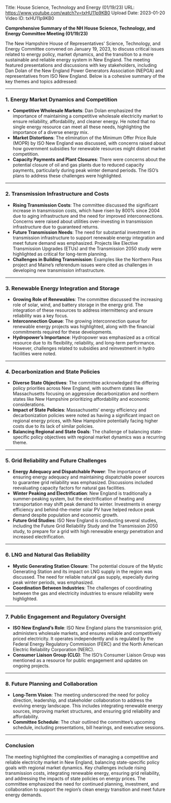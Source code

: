 Title: House Science, Technology and Energy (01/19/23)
URL: https://www.youtube.com/watch?v=txHU11p9KB0
Upload Date: 2023-01-20
Video ID: txHU11p9KB0

**Comprehensive Summary of the NH House Science, Technology, and Energy Committee Meeting (01/19/23)**

The New Hampshire House of Representatives' Science, Technology, and Energy Committee convened on January 19, 2023, to discuss critical issues related to energy policy, market dynamics, and the transition to a more sustainable and reliable energy system in New England. The meeting featured presentations and discussions with key stakeholders, including Dan Dolan of the New England Power Generators Association (NEPGA) and representatives from ISO New England. Below is a cohesive summary of the key themes and topics addressed:

---

### **1. Energy Market Dynamics and Competition**
- **Competitive Wholesale Markets**: Dan Dolan emphasized the importance of maintaining a competitive wholesale electricity market to ensure reliability, affordability, and cleaner energy. He noted that no single energy resource can meet all these needs, highlighting the importance of a diverse energy mix.
- **Market Distortions**: The elimination of the Minimum Offer Price Rule (MOPR) by ISO New England was discussed, with concerns raised about how government subsidies for renewable resources might distort market competition.
- **Capacity Payments and Plant Closures**: There were concerns about the potential closure of oil and gas plants due to reduced capacity payments, particularly during peak winter demand periods. The ISO’s plans to address these challenges were highlighted.

---

### **2. Transmission Infrastructure and Costs**
- **Rising Transmission Costs**: The committee discussed the significant increase in transmission costs, which have risen by 800% since 2004 due to aging infrastructure and the need for improved interconnections. Concerns were raised about utilities over-investing in transmission infrastructure due to guaranteed returns.
- **Future Transmission Needs**: The need for substantial investment in transmission infrastructure to support renewable energy integration and meet future demand was emphasized. Projects like Elective Transmission Upgrades (ETUs) and the Transmission 2050 study were highlighted as critical for long-term planning.
- **Challenges in Building Transmission**: Examples like the Northern Pass project and Maine’s referendum issues were cited as challenges in developing new transmission infrastructure.

---

### **3. Renewable Energy Integration and Storage**
- **Growing Role of Renewables**: The committee discussed the increasing role of solar, wind, and battery storage in the energy grid. The integration of these resources to address intermittency and ensure reliability was a key focus.
- **Interconnection Queue**: The growing interconnection queue for renewable energy projects was highlighted, along with the financial commitments required for these developments.
- **Hydropower’s Importance**: Hydropower was emphasized as a critical resource due to its flexibility, reliability, and long-term performance. However, challenges related to subsidies and reinvestment in hydro facilities were noted.

---

### **4. Decarbonization and State Policies**
- **Diverse State Objectives**: The committee acknowledged the differing policy priorities across New England, with southern states like Massachusetts focusing on aggressive decarbonization and northern states like New Hampshire prioritizing affordability and economic considerations.
- **Impact of State Policies**: Massachusetts’ energy efficiency and decarbonization policies were noted as having a significant impact on regional energy prices, with New Hampshire potentially facing higher costs due to its lack of similar policies.
- **Balancing Regional and State Goals**: The challenge of balancing state-specific policy objectives with regional market dynamics was a recurring theme.

---

### **5. Grid Reliability and Future Challenges**
- **Energy Adequacy and Dispatchable Power**: The importance of ensuring energy adequacy and maintaining dispatchable power sources to guarantee grid reliability was emphasized. Discussions included reevaluating capacity factors for natural gas facilities.
- **Winter Peaking and Electrification**: New England is traditionally a summer-peaking system, but the electrification of heating and transportation may shift peak demand to winter. Investments in energy efficiency and behind-the-meter solar PV have helped reduce peak demand despite population and economic growth.
- **Future Grid Studies**: ISO New England is conducting several studies, including the Future Grid Reliability Study and the Transmission 2050 study, to prepare for a grid with high renewable energy penetration and increased electrification.

---

### **6. LNG and Natural Gas Reliability**
- **Mystic Generating Station Closure**: The potential closure of the Mystic Generating Station and its impact on LNG supply in the region was discussed. The need for reliable natural gas supply, especially during peak winter periods, was emphasized.
- **Coordination Between Industries**: The challenges of coordinating between the gas and electricity industries to ensure reliability were highlighted.

---

### **7. Public Engagement and Regulatory Oversight**
- **ISO New England’s Role**: ISO New England plans the transmission grid, administers wholesale markets, and ensures reliable and competitively priced electricity. It operates independently and is regulated by the Federal Energy Regulatory Commission (FERC) and the North American Electric Reliability Corporation (NERC).
- **Consumer Liaison Group (CLG)**: The ISO’s Consumer Liaison Group was mentioned as a resource for public engagement and updates on ongoing projects.

---

### **8. Future Planning and Collaboration**
- **Long-Term Vision**: The meeting underscored the need for policy direction, leadership, and stakeholder collaboration to address the evolving energy landscape. This includes integrating renewable energy sources, improving market structures, and ensuring grid reliability and affordability.
- **Committee Schedule**: The chair outlined the committee’s upcoming schedule, including presentations, bill hearings, and executive sessions.

---

### **Conclusion**
The meeting highlighted the complexities of managing a competitive and reliable electricity market in New England, balancing state-specific policy goals with regional market dynamics. Key challenges include rising transmission costs, integrating renewable energy, ensuring grid reliability, and addressing the impacts of state policies on energy prices. The committee emphasized the need for continued planning, investment, and collaboration to support the region’s clean energy transition and meet future energy demands.
